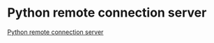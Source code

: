 # Python remote connection server
[Python remote connection server](https://aiwithcloud.com/2022/09/16/python_remote_connection_server/)
